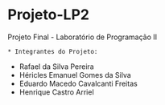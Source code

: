 # Projeto-LP2
Projeto Final - Laboratório de Programação II

	* Integrantes do Projeto:
* Rafael da Silva Pereira  
* Héricles Emanuel Gomes da Silva  
* Eduardo Macedo Cavalcanti Freitas
* Henrique Castro Arriel

